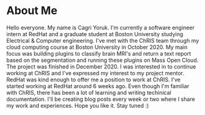# About Me

Hello everyone. My name is Cagri Yoruk. I'm currently a software engineer intern at RedHat and a graduate student at Boston University studying Electrical & Computer engineering. I've met with the ChRIS team through my cloud computing course at Boston University in October 2020. My main focus was building plugins to classify brain MRI's and return a text report based on the segmentation and running these plugins on Mass Open Cloud. The project was finished in December 2020. I was interested in to continue working at ChRIS and I've expressed my interest to my project mentor. RedHat was kind enough to offer me a position to work at ChRIS. I've started working at RedHat around 6 weeks ago. Even though I'm familiar with ChRIS, there has been a lot of learning and writing techinical documentation. I'll be creating blog posts every week or two where I share my work and experiences. Hope you like it. Stay tuned :)
